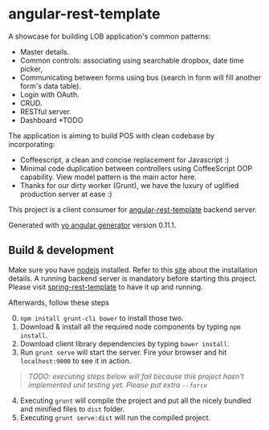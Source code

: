 # angular-rest-template
A showcase for building LOB application's common patterns:
- Master details.
- Common controls: associating using searchable dropbox, date time picker, 
- Communicating between forms using bus (search in form will fill another form's data table).
- Login with OAuth.
- CRUD.
- RESTful server.
- Dashboard *TODO

The application is aiming to build POS with clean codebase by incorporating:
- Coffeescript, a clean and concise replacement for Javascript :)
- Minimal code duplication between controllers using CoffeeScript OOP capability. View model pattern is the main actor here.
- Thanks for our dirty worker (Grunt), we have the luxury of uglified production server at ease :)

This project is a client consumer for [angular-rest-template](https://github.com/arinal/spring-rest-template) backend server.

Generated with [yo angular generator](https://github.com/yeoman/generator-angular)
version 0.11.1.

## Build & development

Make sure you have [nodejs](https://nodejs.org) installed. Refer to this [site](https://nodejs.org) about the installation details.
A running backend server is mandatory before starting this project. Please visit [spring-rest-template](https://github.com/arinal/spring-rest-template) to have it up and running.

Afterwards, follow these steps

0. `npm install grunt-cli bower` to install those two.
1. Download & install all the required node components by typing `npm install`.
2. Download client library dependencies by typing `bower install`.
3. Run `grunt serve` will start the server. Fire your browser and hit `localhost:9000` to see it in action.

> *TODO: executing steps below will fail because this project hasn't implemented unit testing yet. Please put extra `--force`*

4. Executing `grunt` will compile the project and put all the nicely bundled and minified files to `dist` folder. 
5. Executing `grunt serve:dist` will run the compiled project.